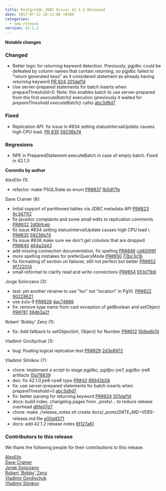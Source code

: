 ```yaml
---
title: PostgreSQL JDBC Driver 42.1.2 Released
date: 2017-07-12 18:11:06 +0300
categories:
  - new_release
version: 42.1.2
---
```

**Notable changes**

### Changed
- Better logic for *returning* keyword detection. Previously, pgjdbc could be defeated by column names that contain *returning*, so pgjdbc failed to "return generated keys" as it considered statement as already having *returning* keyword [PR 824](https://github.com/pgjdbc/pgjdbc/pull/824) [201daf1d](https://github.com/pgjdbc/pgjdbc/commit/201daf1dc916bbc35e2bbec961aebfd1b1e30bfc) 
- Use server-prepared statements for batch inserts when prepareThreshold>0. Note: this enables batch to use server-prepared from the first *executeBatch()* execution (previously it waited for *prepareThreshold* *executeBatch()* calls) [abc3d9d7](https://github.com/pgjdbc/pgjdbc/commit/abc3d9d7f34a001322fbbe53f25d5e77a33a667f)

### Fixed
- Replication API: fix issue in #834 setting statusIntervalUpdate causes high CPU load. [PR 835](https://github.com/pgjdbc/pgjdbc/pull/835) [59236b74](https://github.com/pgjdbc/pgjdbc/commit/59236b74acdd400d9d91d3eb2bb07d70b15392e5)

### Regresions
- NPE in PreparedStatement.executeBatch in case of empty batch. Fixed in 42.1.3

<!--more-->

**Commits by author**

AlexElin (1):

* refactor: make PSQLState as enum [PR#837](https://github.com/pgjdbc/pgjdbc/pull/837) [fb5df7fe](https://github.com/pgjdbc/pgjdbc/commit/fb5df7fee1d3568356e680c6ac5a62336ec7bf6e)

Dave Cramer (8):

* Initial support of partitioned tables via JDBC metadata API [PR#823](https://github.com/pgjdbc/pgjdbc/pull/823) [9c3471f2](https://github.com/pgjdbc/pgjdbc/commit/9c3471f21f6ac9cf1a5e5700115ac7d0d55e0ad9)
* fix javadoc complaints and some small edits to replication comments [PR#832](https://github.com/pgjdbc/pgjdbc/pull/832) [2d0bfceb](https://github.com/pgjdbc/pgjdbc/commit/2d0bfcebb0641ddb73d9297e6211f75537238b15)
* fix issue #834 setting statusIntervalUpdate causes high CPU load \ [PR#835](https://github.com/pgjdbc/pgjdbc/pull/835) [59236b74](https://github.com/pgjdbc/pgjdbc/commit/59236b74acdd400d9d91d3eb2bb07d70b15392e5)
* fix issue #838 make sure we don't get columns that are dropped [PR#840](https://github.com/pgjdbc/pgjdbc/pull/840) [464a2d43](https://github.com/pgjdbc/pgjdbc/commit/464a2d43519004174f1b530a595ee0ad9ffda870)
* add missing connection documentation, fix spelling [PR#846](https://github.com/pgjdbc/pgjdbc/pull/846) [cd400f6f](https://github.com/pgjdbc/pgjdbc/commit/cd400f6f39d3c062fc94fa97b33b4d272a829a24)
* more spelling mistakes for preferQueryMode [PR#850](https://github.com/pgjdbc/pgjdbc/pull/850) [73bc3c1b](https://github.com/pgjdbc/pgjdbc/commit/73bc3c1b7acda676f366631ff7e28f09a3399f37)
* fix formatting of section on failover, still not perfect but better [PR#852](https://github.com/pgjdbc/pgjdbc/pull/852) [9f722014](https://github.com/pgjdbc/pgjdbc/commit/9f72201458d1ce0837e9525d947dcea2828b9475)
* small reformat to clarify read and write connections [PR#854](https://github.com/pgjdbc/pgjdbc/pull/854) [551d71b6](https://github.com/pgjdbc/pgjdbc/commit/551d71b6a513c223d8d8d8d75afbe8b5d42ce783)

Jorge Solorzano (3):

* test: yet another rename to use "lsn" not "location" in Pg10. [PR#822](https://github.com/pgjdbc/pgjdbc/pull/822) [90228621](https://github.com/pgjdbc/pgjdbc/commit/902286212df19b1eda9310c4174756786ad249c7)
* use zulu-9 [PR#828](https://github.com/pgjdbc/pgjdbc/pull/828) [4ac74886](https://github.com/pgjdbc/pgjdbc/commit/4ac74886e54e7689035be00c417a536717a45318)
* fix: remove type name from cast exception of getBoolean and setObject [PR#781](https://github.com/pgjdbc/pgjdbc/pull/781) [394b3a2f](https://github.com/pgjdbc/pgjdbc/commit/394b3a2f4d93e9ca701d8c31b4b66fa25fca8945)

Robert 'Bobby' Zenz (1):

* fix: Add fallback to setObject(int, Object) for Number [PR#812](https://github.com/pgjdbc/pgjdbc/pull/812) [5b9edb7d](https://github.com/pgjdbc/pgjdbc/commit/5b9edb7dfb1b281bffedf7c9f2583f2df354c0ea)

Vladimir Gordiychuk (1):

* bug: floating logical replcation test [PR#829](https://github.com/pgjdbc/pgjdbc/pull/829) [2d3e8972](https://github.com/pgjdbc/pgjdbc/commit/2d3e8972a0b34106a8b7426619cabf852c38ddaa)

Vladimir Sitnikov (7):

* chore: implement a script to stage pgjdbc, pgdjbc-jre7, pgjdbc-jre6 artifacts [15d78839](https://github.com/pgjdbc/pgjdbc/commit/15d7883987d2de4b662aa8cd81c6de5be0257153)
* doc: fix 42.1.0.jre8->jre6 typo [PR#42](https://github.com/pgjdbc/pgjdbc/pull/42) [88942b58](https://github.com/pgjdbc/pgjdbc/commit/88942b58637afbea16102a6a77d922914fd27562)
* fix: use server-prepared statements for batch inserts when prepareThreshold>0 [abc3d9d7](https://github.com/pgjdbc/pgjdbc/commit/abc3d9d7f34a001322fbbe53f25d5e77a33a667f)
* fix: better parsing for returning keyword [PR#824](https://github.com/pgjdbc/pgjdbc/pull/824) [201daf1d](https://github.com/pgjdbc/pgjdbc/commit/201daf1dc916bbc35e2bbec961aebfd1b1e30bfc)
* docs: build index, changelog pages from _posts/... to reduce release overhead [d6fe07d7](https://github.com/pgjdbc/pgjdbc/commit/d6fe07d7bb613d7b8fb06ace64b9b37d3f23bbfe)
* chore: make ./release_notes.sh create docs/_posts/$DATE_YMD-$VERS-release.md file [e00d4571](https://github.com/pgjdbc/pgjdbc/commit/e00d4571bb6ca24c8f93956b59fd1c9a14131394)
* docs: add 42.1.2 release notes [6f127a61](https://github.com/pgjdbc/pgjdbc/commit/6f127a61eed5317133ea80f0a06f9441b170a17a)

<a name="contributors_{{ page.version }}"></a>
### Contributors to this release

We thank the following people for their contributions to this release.

[AlexElin](https://github.com/AlexElin)  
[Dave Cramer](davec@postgresintl.com)  
[Jorge Solorzano](https://github.com/jorsol)  
[Robert 'Bobby' Zenz](https://github.com/RobertZenz)  
[Vladimir Gordiychuk](https://github.com/Gordiychuk)  
[Vladimir Sitnikov](https://github.com/vlsi)  
